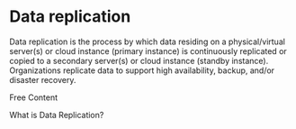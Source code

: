 # Data replication

Data replication is the process by which data residing on a physical/virtual server(s) or cloud instance (primary instance) is continuously replicated or copied to a secondary server(s) or cloud instance (standby instance). Organizations replicate data to support high availability, backup, and/or disaster recovery.

<ResourceGroupTitle>Free Content</ResourceGroupTitle>

<BadgeLink badgeText='Watch' href='https://youtu.be/fUrKt-AQYtE'>What is Data Replication?</BadgeLink>
